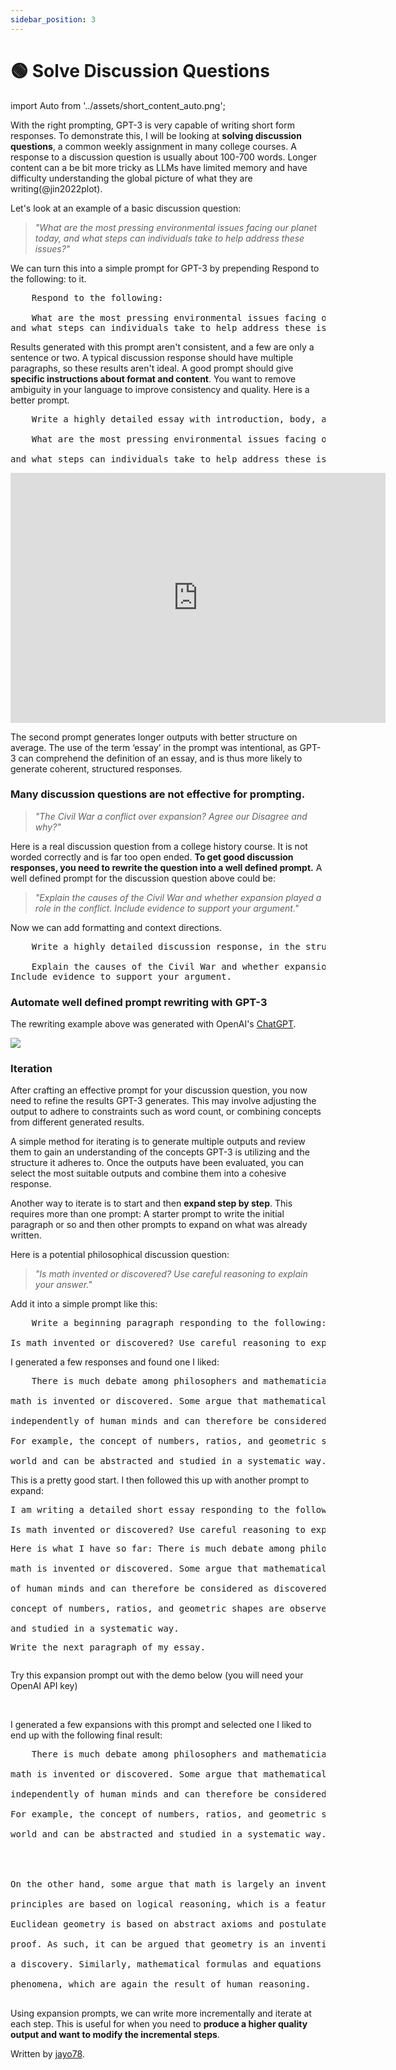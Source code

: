 ```yaml
---
sidebar_position: 3
---
```


# 🟢 Solve Discussion Questions

import Auto from '../assets/short_content_auto.png';

With the right prompting, GPT-3 is very capable of writing short form responses. To demonstrate this, I will be looking at **solving discussion questions**, a common weekly assignment in many college courses. A response to a discussion question is usually about 100-700 words. Longer content can a be bit more tricky as LLMs have limited memory and have difficulty understanding the global picture of what they are writing(@jin2022plot).

Let's look at an example of a basic discussion question:

> _"What are the most pressing environmental issues facing our planet today, and what steps can individuals take to help address these issues?"_

We can turn this into a simple prompt for GPT-3 by prepending <span className="yellow-highlight">Respond to the following:</span> to it.

<pre>
    <span className="yellow-highlight">Respond to the following:</span><br/>
    What are the most pressing environmental issues facing our planet today, <br/>and what steps can individuals take to help address these issues?
</pre>

Results generated with this prompt aren't consistent, and a few are only a sentence or two. A typical discussion response should have multiple paragraphs, so these results aren't ideal. A good prompt should give **specific instructions about format and content**. You want to remove ambiguity in your language to improve consistency and quality. Here is a better prompt.

<pre>
    <span className="yellow-highlight">Write a highly detailed essay with introduction, body, and conclusion paragraphs responding to the following:</span><br/>
    What are the most pressing environmental issues facing our planet today,
    <br/>and what steps can individuals take to help address these issues?
</pre>

<iframe src="https://player.vimeo.com/video/778327269?h=77d739ae72&amp;badge=0&amp;autopause=0&amp;player_id=0&amp;app_id=58479" width="600" height="400" frameborder="0" allow="autoplay; fullscreen; picture-in-picture" allowfullscreen title="example"></iframe>

The second prompt generates longer outputs with better structure on average. The use of the term ‘essay’ in the prompt was intentional, as GPT-3 can comprehend the definition of an essay, and is thus more likely to generate coherent, structured responses. 

### Many discussion questions are not effective for prompting.

> _"The Civil War a conflict over expansion? Agree our Disagree and why?"_

Here is a real discussion question from a college history course. It is not worded correctly and is far too open ended. **To get good discussion responses, you need to rewrite the question into a well defined prompt.** A well defined prompt for the discussion question above could be:

> _"Explain the causes of the Civil War and whether expansion played a role in the conflict. Include evidence to support your argument."_

Now we can add formatting and context directions.

<pre>
    <span className="yellow-highlight">Write a highly detailed discussion response, in the structure of an essay, responding to the following prompt:</span><br/>
    Explain the causes of the Civil War and whether expansion played a role in the conflict. <br/>Include evidence to support your argument.
</pre>

### Automate well defined prompt rewriting with GPT-3

The rewriting example above was generated with OpenAI's [ChatGPT](https://openai.com/blog/chatgpt/).

<div style={{textAlign: 'left'}}>
  <img src={Auto} style={{width: "500px"}} />
</div>

### Iteration

After crafting an effective prompt for your discussion question, you now need to refine the results GPT-3 generates. This may involve adjusting the output to adhere to constraints such as word count, or combining concepts from different generated results. 

A simple method for iterating is to generate multiple outputs and review them to gain an understanding of the concepts GPT-3 is utilizing and the structure it adheres to. Once the outputs have been evaluated, you can select the most suitable outputs and combine them into a cohesive response. 

Another way to iterate is to start and then **expand step by step**. This requires more than one prompt: A starter prompt to write the initial paragraph or so and then other prompts to expand on what was already written.

Here is a potential philosophical discussion question:

> _"Is math invented or discovered? Use careful reasoning to explain your answer."_

Add it into a simple prompt like this:

<pre>
    <span className="yellow-highlight">Write a beginning paragraph responding to the following:</span>
    <br/>Is math invented or discovered? Use careful reasoning to explain your answer
</pre>

I generated a few responses and found one I liked:

<pre>
    <span className="bluegreen-highlight">There is much debate among philosophers and mathematicians as to whether 
    <br/>math is invented or discovered. Some argue that mathematical concepts and principles exist 
    <br/>independently of human minds and can therefore be considered as discovered rather than invented. 
    <br/>For example, the concept of numbers, ratios, and geometric shapes are observed in the natural 
    <br/>world and can be abstracted and studied in a systematic way.</span>
</pre>

This is a pretty good start. I then followed this up with another prompt to expand:

<pre>
<span style={{backgroundColor: '#bb8e0c7a'}}>I am writing a detailed short essay responding to the following prompt:</span> 
<br/>Is math invented or discovered? Use careful reasoning to explain your answer. <span style={{backgroundColor: '#bb8e0c7a'}}><p/>Here is what I have so far:</span> There is much debate among philosophers and mathematicians as to whether 
<br/>math is invented or discovered. Some argue that mathematical concepts and principles exist independently
<br/>of human minds and can therefore be considered as discovered rather than invented. For example, the
<br/>concept of numbers, ratios, and geometric shapes are observed in the natural world and can be abstracted
<br/>and studied in a systematic way. <p/><span style={{backgroundColor: '#bb8e0c7a'}}>Write the next paragraph of my essay.</span>
</pre>

Try this expansion prompt out with the demo below (you will need your OpenAI API key)

<div trydyno-embed="" openai-model="text-davinci-003" initial-prompt="I am writing a detailed short essay responding to the following prompt: \nIs math invented or discovered? Use careful reasoning to explain your answer. \n\nHere is what I have so far: There is much debate among philosophers and mathematicians as to whether math is invented or discovered. Some argue that mathematical concepts and principles exist independently of human minds and can therefore be considered as discovered rather than invented. For example, the concept of numbers, ratios, and geometric shapes are observed in the natural world and can be abstracted and studied in a systematic way. \n\nWrite the next paragraph of my essay." initial-response="On the other hand, some argue that math is largely an invention of the human mind. Mathematical principles are based on logical reasoning, which is a feature of the human mind. For instance, Euclidean geometry is based on abstract axioms and postulates, which are accepted as true without proof. As such, it can be argued that geometry is an invention of the human mind rather than a discovery. Similarly, mathematical formulas and equations are used to model and predict physical phenomena, which are again the result of human reasoning." max-tokens="256" box-rows="11" model-temp="0.7" top-p="1"></div>
<br/>

I generated a few expansions with this prompt and selected one I liked to end up with the following final result:

<pre>
    There is much debate among philosophers and mathematicians as to whether 
    <br/>math is invented or discovered. Some argue that mathematical concepts and principles exist 
    <br/>independently of human minds and can therefore be considered as discovered rather than invented. 
    <br/>For example, the concept of numbers, ratios, and geometric shapes are observed in the natural 
    <br/>world and can be abstracted and studied in a systematic way.
    <span className="bluegreen-highlight">
    <br/>
    <br/>On the other hand, some argue that math is largely an invention of the human mind. Mathematical
    <br/>principles are based on logical reasoning, which is a feature of the human mind. For instance,
    <br/>Euclidean geometry is based on abstract axioms and postulates, which are accepted as true without
    <br/>proof. As such, it can be argued that geometry is an invention of the human mind rather than 
    <br/>a discovery. Similarly, mathematical formulas and equations are used to model and predict physical
    <br/>phenomena, which are again the result of human reasoning. 
    </span>
</pre>

Using expansion prompts, we can write more incrementally and iterate at each step. This is useful for when you need to **produce a higher quality output and want to modify the incremental steps**.

Written by [jayo78](https://twitter.com/jayo782).
